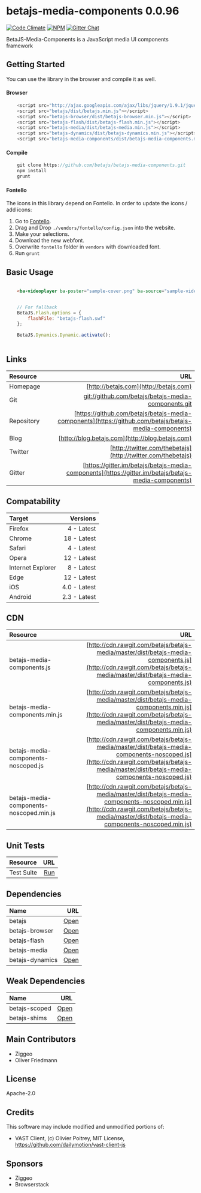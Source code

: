 # betajs-media-components 0.0.96
[![Code Climate](https://codeclimate.com/github/betajs/betajs-media-components/badges/gpa.svg)](https://codeclimate.com/github/betajs/betajs-media-components)
[![NPM](https://img.shields.io/npm/v/betajs-media-components.svg?style=flat)](https://www.npmjs.com/package/betajs-media-components)
[![Gitter Chat](https://badges.gitter.im/betajs/betajs-media-components.svg)](https://gitter.im/betajs/betajs-media-components)

BetaJS-Media-Components is a JavaScript media UI components framework



## Getting Started


You can use the library in the browser and compile it as well.

#### Browser

```javascript
	<script src="http://ajax.googleapis.com/ajax/libs/jquery/1.9.1/jquery.min.js"></script>
	<script src="betajs/dist/betajs.min.js"></script>
	<script src="betajs-browser/dist/betajs-browser.min.js"></script>
	<script src="betajs-flash/dist/betajs-flash.min.js"></script>
	<script src="betajs-media/dist/betajs-media.min.js"></script>
	<script src="betajs-dynamics/dist/betajs-dynamics.min.js"></script>
	<script src="betajs-media-components/dist/betajs-media-components.min.js"></script>
``` 

#### Compile

```javascript
	git clone https://github.com/betajs/betajs-media-components.git
	npm install
	grunt
```

#### Fontello

The icons in this library depend on Fontello. In order to update the icons / add icons:

1. Go to [Fontello](https://fontello.com).
2. Drag and Drop `./vendors/fontello/config.json` into the website.
3. Make your selections.
4. Download the new webfont.
5. Overwrite `fontello` folder in `vendors` with downloaded font.
6. Run `grunt`



## Basic Usage


```html

	<ba-videoplayer ba-poster="sample-cover.png" ba-source="sample-video.mp4" ba-theme="modern"></ba-videoplayer>
```

```js

	// For fallback
    BetaJS.Flash.options = {
        flashFile: "betajs-flash.swf"
    };
    
    BetaJS.Dynamics.Dynamic.activate();
    
```



## Links
| Resource   | URL |
| :--------- | --: |
| Homepage   | [http://betajs.com](http://betajs.com) |
| Git        | [git://github.com/betajs/betajs-media-components.git](git://github.com/betajs/betajs-media-components.git) |
| Repository | [https://github.com/betajs/betajs-media-components](https://github.com/betajs/betajs-media-components) |
| Blog       | [http://blog.betajs.com](http://blog.betajs.com) | 
| Twitter    | [http://twitter.com/thebetajs](http://twitter.com/thebetajs) | 
| Gitter     | [https://gitter.im/betajs/betajs-media-components](https://gitter.im/betajs/betajs-media-components) | 



## Compatability
| Target | Versions |
| :----- | -------: |
| Firefox | 4 - Latest |
| Chrome | 18 - Latest |
| Safari | 4 - Latest |
| Opera | 12 - Latest |
| Internet Explorer | 8 - Latest |
| Edge | 12 - Latest |
| iOS | 4.0 - Latest |
| Android | 2.3 - Latest |


## CDN
| Resource | URL |
| :----- | -------: |
| betajs-media-components.js | [http://cdn.rawgit.com/betajs/betajs-media/master/dist/betajs-media-components.js](http://cdn.rawgit.com/betajs/betajs-media/master/dist/betajs-media-components.js) |
| betajs-media-components.min.js | [http://cdn.rawgit.com/betajs/betajs-media/master/dist/betajs-media-components.min.js](http://cdn.rawgit.com/betajs/betajs-media/master/dist/betajs-media-components.min.js) |
| betajs-media-components-noscoped.js | [http://cdn.rawgit.com/betajs/betajs-media/master/dist/betajs-media-components-noscoped.js](http://cdn.rawgit.com/betajs/betajs-media/master/dist/betajs-media-components-noscoped.js) |
| betajs-media-components-noscoped.min.js | [http://cdn.rawgit.com/betajs/betajs-media/master/dist/betajs-media-components-noscoped.min.js](http://cdn.rawgit.com/betajs/betajs-media/master/dist/betajs-media-components-noscoped.min.js) |


## Unit Tests
| Resource | URL |
| :----- | -------: |
| Test Suite | [Run](http://rawgit.com/betajs/betajs-media-components/master/tests/tests.html) |


## Dependencies
| Name | URL |
| :----- | -------: |
| betajs | [Open](https://github.com/betajs/betajs) |
| betajs-browser | [Open](https://github.com/betajs/betajs-browser) |
| betajs-flash | [Open](https://github.com/betajs/betajs-flash) |
| betajs-media | [Open](https://github.com/betajs/betajs-media) |
| betajs-dynamics | [Open](https://github.com/betajs/betajs-dynamics) |


## Weak Dependencies
| Name | URL |
| :----- | -------: |
| betajs-scoped | [Open](https://github.com/betajs/betajs-scoped) |
| betajs-shims | [Open](https://github.com/betajs/betajs-shims) |


## Main Contributors

- Ziggeo
- Oliver Friedmann

## License

Apache-2.0


## Credits

This software may include modified and unmodified portions of:
- VAST Client, (c) Olivier Poitrey, MIT License, https://github.com/dailymotion/vast-client-js




## Sponsors

- Ziggeo
- Browserstack


